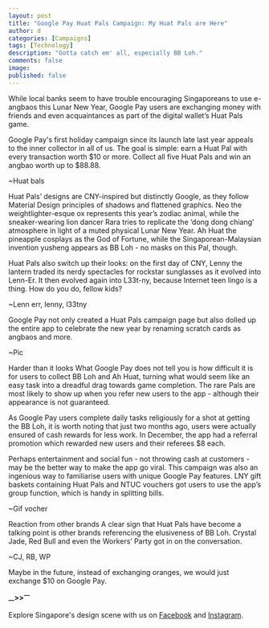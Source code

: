 ```yaml
---
layout: post
title: "Google Pay Huat Pals Campaign: My Huat Pals are Here"
author: d
categories: [Campaigns]
tags: [Technology]
description: "Gotta catch em' all, especially BB Loh."
comments: false
image: 
published: false
---
```


While local banks seem to have trouble encouraging Singaporeans to use e-angbaos this Lunar New Year, Google Pay users are exchanging money with friends and even acquaintances as part of the digital wallet’s Huat Pals game. 

Google Pay's first holiday campaign since its launch late last year appeals to the inner collector in all of us. The goal is simple: earn a Huat Pal with every transaction worth $10 or more. Collect all five Huat Pals and win an angbao worth up to $88.88. 

~Huat bals

Huat Pals’ designs are CNY-inspired but distinctly Google, as they follow Material Design principles of shadows and flattened graphics. Neo the weightlighter-esque ox represents this year’s zodiac animal, while the sneaker-wearing lion dancer Rara tries to replicate the ‘dong dong chiang’ atmosphere in light of a muted physical Lunar New Year. Ah Huat the pineapple cosplays as the God of Fortune, while the Singaporean-Malaysian invention yusheng appears as BB Loh - no masks on this Pal, though. 

Huat Pals also switch up their looks: on the first day of CNY, Lenny the lantern traded its nerdy spectacles for rockstar sunglasses as it evolved into Lenn-Er. It then evolved again into L33t-ny, because Internet teen lingo is a thing. How do you do, fellow kids? 

~Lenn err, lenny, l33tny

Google Pay not only created a Huat Pals campaign page but also dolled up the entire app to celebrate the new year by renaming scratch cards as angbaos and more. 

~Pic 

Harder than it looks
What Google Pay does not tell you is how difficult it is for users to collect BB Loh and Ah Huat, turning what would seem like an easy task into a dreadful drag towards game completion. The rare Pals are most likely to show up when you refer new users to the app - although their appearance is not guaranteed. 

As Google Pay users complete daily tasks religiously for a shot at getting the BB Loh, it is worth noting that just two months ago, users were actually ensured of cash rewards for less work. In December, the app had a referral promotion which rewarded new users and their referees $8 each. 

Perhaps entertainment and social fun - not throwing cash at customers - may be the better way to make the app go viral. This campaign was also an ingenious way to familiarise users with unique Google Pay features. LNY gift baskets containing Huat Pals and NTUC vouchers got users to use the app’s group function, which is handy in splitting bills.

~Gif vocher

Reaction from other brands
A clear sign that Huat Pals have become a talking point is other brands referencing the elusiveness of BB Loh. Crystal Jade, Red Bull and even the Workers’ Party got in on the conversation.

~CJ, RB, WP

Maybe in the future, instead of exchanging oranges, we would just exchange $10 on Google Pay.

<strong><sub>—</sub>><sub></sub>><sup>—</sup></strong>

Explore Singapore's design scene with us on <a href="https://www.facebook.com/designinsingapore/">Facebook</a> and <a href="https://www.instagram.com/designinsingapore/">Instagram</a>. 

